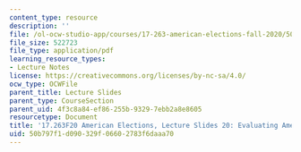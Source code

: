 ```yaml
---
content_type: resource
description: ''
file: /ol-ocw-studio-app/courses/17-263-american-elections-fall-2020/50b797f1d090329f06602783f6daaa70_MIT17_263F20_Lec20.pdf
file_size: 522723
file_type: application/pdf
learning_resource_types:
- Lecture Notes
license: https://creativecommons.org/licenses/by-nc-sa/4.0/
ocw_type: OCWFile
parent_title: Lecture Slides
parent_type: CourseSection
parent_uid: 4f3c8a84-ef86-255b-9329-7ebb2a8e8605
resourcetype: Document
title: '17.263F20 American Elections, Lecture Slides 20: Evaluating American Democracy'
uid: 50b797f1-d090-329f-0660-2783f6daaa70
---
```

